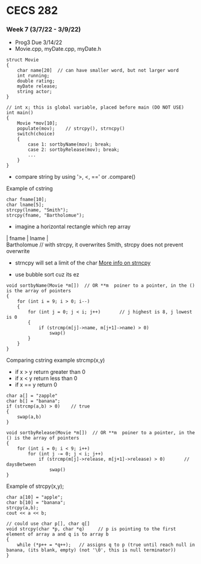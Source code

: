 # CECS 282
### Week 7 (3/7/22 - 3/9/22)

- Prog3 Due 3/14/22 
- Movie.cpp, myDate.cpp, myDate.h

```
struct Movie
{
    char name[20]  // can have smaller word, but not larger word
    int running;
    double rating;
    myDate release;
    string actor;
}

// int x; this is global variable, placed before main (DO NOT USE)
int main()
{
    Movie *mov[10];
    populate(mov);    // strcpy(), strncpy()
    switch(choice)
    {
        case 1: sortbyName(mov); break;
        case 2: sortbyRelease(mov); break;
        ...
    }
}
```

- compare string by using '>, <, ==' or .compare()

Example of cstring
```
char fname[10];
char lname[5];
strcpy(lname, "Smith");
strcpy(fname, "Bartholomue");
```
- imagine a horizontal rectangle which rep array
<p>| fname | lname |<br>
Bartholomue // with strcpy, it overwrites Smith, strcpy does not prevent overwrite<br></p>

- strncpy will set a limit of the char
[More info on strncpy](https://en.cppreference.com/w/cpp/string/byte/strncpy)

- use bubble sort cuz its ez
```
void sortbyName(Movie *m[])  // OR **m  poiner to a pointer, in the () is the array of pointers
{
    for (int i = 9; i > 0; i--)
    {
        for (int j = 0; j < i; j++)       // j highest is 8, j lowest is 0
        {
            if (strcmp(m[j]->name, m[j+1]->name) > 0)
                swap()
        }
    }
}
```

Comparing cstring example
strcmp(x,y)
- if x > y return greater than 0
- if x < y return less than 0
- if x == y return 0
```
char a[] = "zapple"
char b[] = "banana";
if (strcmp(a,b) > 0)    // true
{
    swap(a,b)
}
```

```
void sortbyRelease(Movie *m[])  // OR **m  poiner to a pointer, in the () is the array of pointers
{
    for (int i = 0; i < 9; i++)
        for (int j -= 0; j < i; j++)
            if (strcmp(m[j]->release, m[j+1]->release) > 0)       // daysBetween
                swap()
}
```

Example of strcpy(x,y);
```
char a[10] = "apple";
char b[10] = "banana";
strcpy(a,b);
cout << a << b;

// could use char p[], char q[]
void strcpy(char *p, char *q)     // p is pointing to the first element of array a and q is to array b
{
    while (*p++ = *q++);   // assigns q to p (true until reach null in banana, (its blank, empty) (not '\0', this is null terminator))
}
```
